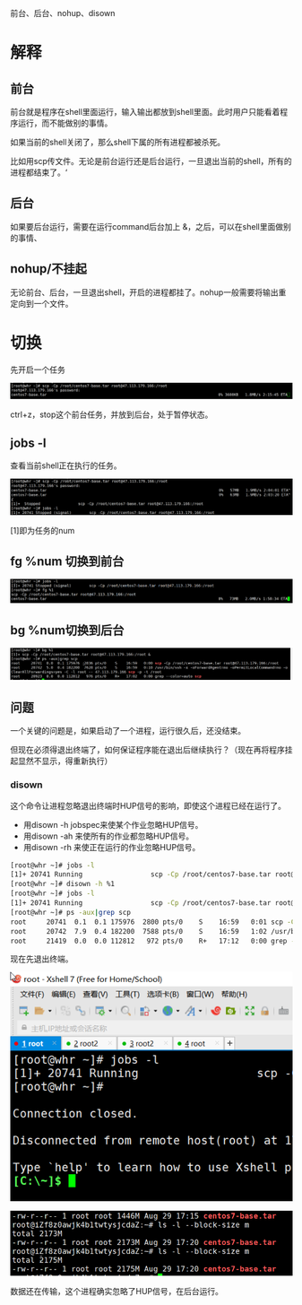 前台、后台、nohup、disown

# 解释

## 前台

前台就是程序在shell里面运行，输入输出都放到shell里面。此时用户只能看着程序运行，而不能做别的事情。

如果当前的shell关闭了，那么shell下属的所有进程都被杀死。

比如用scp传文件。无论是前台运行还是后台运行，一旦退出当前的shell，所有的进程都结束了。‘



## 后台

如果要后台运行，需要在运行command后台加上 &，之后，可以在shell里面做别的事情、



## nohup/不挂起

无论前台、后台，一旦退出shell，开启的进程都挂了。nohup一般需要将输出重定向到一个文件。





# 切换

先开启一个任务

![image-20210829165945843](https://raw.githubusercontent.com/whr819987540/pic/main/image-20210829165945843.png)

ctrl+z，stop这个前台任务，并放到后台，处于暂停状态。



## jobs -l

查看当前shell正在执行的任务。

![image-20210829170112157](https://raw.githubusercontent.com/whr819987540/pic/main/image-20210829170112157.png)

[1]即为任务的num



## fg %num 切换到前台

![image-20210829170221329](https://raw.githubusercontent.com/whr819987540/pic/main/image-20210829170221329.png)



## bg %num切换到后台

![image-20210829170302557](https://raw.githubusercontent.com/whr819987540/pic/main/image-20210829170302557.png)



## 问题

一个关键的问题是，如果启动了一个进程，运行很久后，还没结束。

但现在必须得退出终端了，如何保证程序能在退出后继续执行？（现在再将程序挂起显然不显示，得重新执行）

### disown

这个命令让进程忽略退出终端时HUP信号的影响，即使这个进程已经在运行了。

- 用disown -h jobspec来使某个作业忽略HUP信号。
- 用disown -ah 来使所有的作业都忽略HUP信号。
- 用disown -rh 来使正在运行的作业忽略HUP信号。

```bash
[root@whr ~]# jobs -l
[1]+ 20741 Running                 scp -Cp /root/centos7-base.tar root@47.113.179.166:/root &
[root@whr ~]# disown -h %1
[root@whr ~]# jobs -l
[1]+ 20741 Running                 scp -Cp /root/centos7-base.tar root@47.113.179.166:/root &
[root@whr ~]# ps -aux|grep scp
root     20741  0.1  0.1 175976  2800 pts/0    S    16:59   0:01 scp -Cp /root/centos7-base.tar root@47.113.179.166:/root
root     20742  7.9  0.4 182200  7588 pts/0    S    16:59   1:02 /usr/bin/ssh -x -oForwardAgent=no -oPermitLocalCommand=no -oClearAllForwardings=yes -C -l root -- 47.113.179.166 scp -p -t /root
root     21419  0.0  0.0 112812   972 pts/0    R+   17:12   0:00 grep --color=auto scp
```



现在先退出终端。

![image-20210829172032553](https://raw.githubusercontent.com/whr819987540/pic/main/image-20210829172032553.png)



![image-20210829172045963](https://raw.githubusercontent.com/whr819987540/pic/main/image-20210829172045963.png)

数据还在传输，这个进程确实忽略了HUP信号，在后台运行。